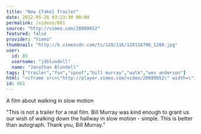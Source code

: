 ```yaml
---
title: "New {fake} Trailer"
date: 2012-05-28 03:23:30 00:00
permalink: /videos/661
source: "http://vimeo.com/20089652"
featured: false
provider: "Vimeo"
thumbnail: "http://b.vimeocdn.com/ts/128/116/128116796_1280.jpg"
user:
  id: 85
  username: "jdblundell"
  name: "Jonathan Blundell"
tags: ["trailer","fun","spoof","bill murray","walk","wes anderson"]
html: "<iframe src=\"http://player.vimeo.com/video/20089652\" width=\"1280\" height=\"544\" frameborder=\"0\" webkitAllowFullScreen mozallowfullscreen allowFullScreen></iframe>"
id: 661
---
```


A film about walking in slow motion

"This is not a trailer for a real film. Bill Murray was kind enough to grant us our wish of walking down the hallway in slow motion - simple. This is better than autograph.
Thank you, Bill Murray."